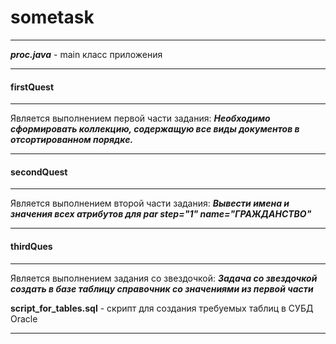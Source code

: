 # sometask
***
***proc.java*** - main класс приложения

***
#### firstQuest
***
Является выполнением первой части задания:
***Необходимо сформировать коллекцию, содержащую все виды документов в отсортированном порядке.***
***
#### secondQuest
***
Является выполнением второй части задания:
***Вывести имена и значения всех атрибутов для par step="1" name="ГРАЖДАНСТВО"***
***
#### thirdQues
***
Является выполнением задания со звездочкой:
***Задача со звездочкой создать в базе таблицу справочник со значениями из первой части***

**script_for_tables.sql** - скрипт для создания требуемых таблиц в СУБД Oracle

***
